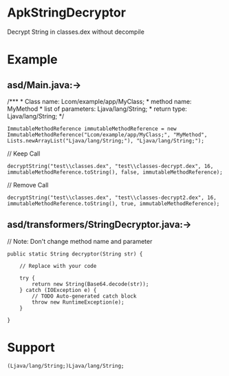 # ApkStringDecryptor
Decrypt String in classes.dex without decompile

# Example

 asd/Main.java:->
 -------------
 
   /***
    * Class name: Lcom/example/app/MyClass; 
    * method name: MyMethod 
	* list of parameters: Ljava/lang/String; 
	* return type: Ljava/lang/String;
	*/
	
	ImmutableMethodReference immutableMethodReference = new ImmutableMethodReference("Lcom/example/app/MyClass;", "MyMethod", Lists.newArrayList("Ljava/lang/String;"), "Ljava/lang/String;");
	
   // Keep Call
   
	decryptString("test\\classes.dex", "test\\classes-decrypt.dex", 16, immutableMethodReference.toString(), false, immutableMethodReference);
	
   // Remove Call
   
	decryptString("test\\classes.dex", "test\\classes-decrypt2.dex", 16, immutableMethodReference.toString(), true, immutableMethodReference);
	
 asd/transformers/StringDecryptor.java:->
 -------------------------------------
 
   // Note: Don't change method name and parameter
   
	public static String decryptor(String str) {
		
		// Replace with your code
		
		try {
			return new String(Base64.decode(str));
		} catch (IOException e) {
			// TODO Auto-generated catch block
			throw new RuntimeException(e);
		}

	}

# Support
	(Ljava/lang/String;)Ljava/lang/String;
